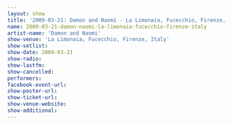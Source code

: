 ```yaml
---
layout: show
title: '2009-03-21: Damon and Naomi - La Limonaia, Fucecchio, Firenze, Italy'
name: 2009-03-21-damon-naomi-la-limonaia-fucecchio-firenze-italy
artist-name: 'Damon and Naomi'
show-venue: 'La Limonaia, Fucecchio, Firenze, Italy'
show-setlist: 
show-date: 2009-03-21
show-radio: 
show-lastfm: 
show-cancelled: 
performers: 
facebook-event-url: 
show-poster-url: 
show-ticket-url: 
show-venue-website: 
show-additional: 
---
```


